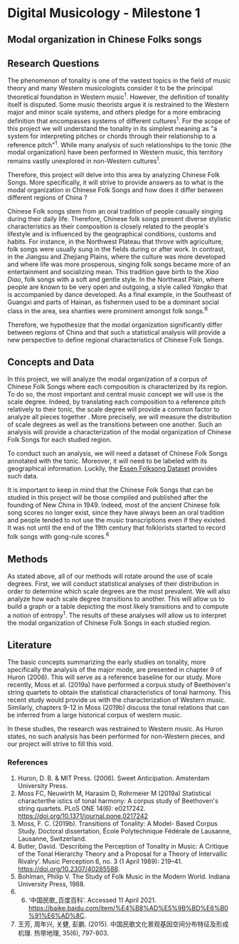 # Digital Musicology - Milestone 1

## Modal organization in Chinese Folks songs

## Research Questions

The phenomenon of tonality is one of the vastest topics in the field of music theory and many Western musicologists consider it to be the principal theoretical foundation in Western music<sup>1</sup>. However, the definition of tonality itself is disputed. Some music theorists argue it is restrained to the Western major and minor scale systems, and others pledge for a more embracing definition that encompasses systems of different cultures<sup>1</sup>. For the scope of this project we will understand the tonality in its simplest meaning as "a system for interpreting pitches or chords through their relationship to a reference pitch"<sup>1</sup>. While many analysis of such relationships to the tonic (the modal organization) have been performed in Western music, this territory remains vastly unexplored in non-Western cultures<sup>1</sup>.

Therefore, this project will delve into this area by analyzing Chinese Folk Songs. More specifically, it will strive to provide answers as to what is the modal organization in Chinese Folk Songs and how does it differ between different regions of China ?

Chinese Folk songs stem from an oral tradition of people casually singing during their daily life. Therefore, Chinese folk songs present diverse stylistic characteristics as their composition is closely related to the people's lifestyle and is influenced by the geographical conditions, customs and habits. For instance, in the Northwest Plateau that throve with agriculture, folk songs were usually sung in the fields during or after work. In contrast, in the Jiangsu and Zhejiang Plains, where the culture was more developed and where life was more prosperous, singing folk songs became more of an entertainment and socializing mean. This tradition gave birth to the *Xiao Diao*, folk songs with a soft and gentle style. In the Northeast Plain, where people are known to be very open and outgoing, a style called *Yangko* that is accompanied by dance developed. As a final example, in the Southeast of Guangxi and parts of Hainan, as fishermen used to be a dominant social class in the area, sea shanties were prominent amongst folk songs.<sup>6</sup>

Therefore, we hypothesize that the modal organization significantly differ between regions of China and that such a statistical analysis will provide a new perspective to define regional characteristics of Chinese Folk Songs.

## Concepts and Data

In this project, we will analyze the modal organization of a corpus of Chinese Folk Songs where each composition is characterized by its region. To do so, the most important and central music concept we will use is the scale degree. Indeed, by translating each composition to a reference pitch relatively to their tonic, the scale degree will provide a common factor to analyze all pieces together . More precisely, we will measure the distribution of scale degrees as well as the transitions between one another. Such an analysis will provide a characterization of the modal organization of Chinese Folk Songs for each studied region.

To conduct such an analysis, we will need a dataset of Chinese Folk Songs annotated with the tonic. Moreover, it will need to be labeled with its geographical information. Luckily, the [Essen Folksong Dataset](http://kern.ccarh.org/browse?l=essen) provides such data.

It is important to keep in mind that the Chinese Folk Songs that can be studied in this project will be those compiled and published after the founding of New China in 1949. Indeed, most of the ancient Chinese folk song scores no longer exist, since they have always been an oral tradition and people tended to not use the music transcriptions even if they existed. It was not until the end of the 19th century that folklorists started to record folk songs with gong-rule scores.<sup>6</sup>
## Methods

As stated above, all of our methods will rotate around the use of scale degrees. First, we will conduct statistical analyses of their distribution in order to determine which scale degrees are the most prevalent. We will also analyze how each scale degree transitions to another. This will allow us to build a graph or a table depicting the most likely transitions and to compute a notion of entropy<sup>1</sup>. The results of these analyses will allow us to interpret the modal organization of Chinese Folk Songs in each studied region.

## Literature

The basic concepts summarizing the early studies on tonality, more specifically the analysis of the major mode, are presented in chapter 9 of Huron (2006). This will serve as a reference baseline for our study. More recently, Moss et al. (2019a) have performed a corpus study of Beethoven's string quartets to obtain the statistical characteristics of tonal harmony. This recent study would provide us with the characterization of Western music. Similarly, chapters 9-12 in Moss (2019b) discuss the tonal relations that can be inferred from a large historical corpus of western music.

In these studies, the research was restrained to Western music. As Huron states, no such analysis has been performed for non-Western pieces, and our project will strive to fill this void.
### References

1. Huron, D. B. & MIT Press. (2006). Sweet Anticipation. Amsterdam University Press.
2. Moss FC, Neuwirth M, Harasim D, Rohrmeier M (2019a) Statistical characterthe istics of tonal harmony: A corpus study of Beethoven's string quartets. PLoS ONE 14(6): e0217242. https://doi.org/10.1371/journal.pone.0217242
3. Moss, F. C. (2019b). Transitions of Tonality: A Model- Based Corpus Study. Doctoral dissertation, École Polytechnique Fédérale de Lausanne, Lausanne, Switzerland. 
4. Butler, David. ‘Describing the Perception of Tonality in Music: A Critique of the Tonal Hierarchy Theory and a Proposal for a Theory of Intervallic Rivalry’. Music Perception 6, no. 3 (1 April 1989): 219–41. https://doi.org/10.2307/40285588.
5. Bohlman, Philip V. The Study of Folk Music in the Modern World. Indiana University Press, 1988.
6. 6. ‘中国民歌_百度百科’. Accessed 11 April 2021. https://baike.baidu.com/item/%E4%B8%AD%E5%9B%BD%E6%B0%91%E6%AD%8C.
7. 王芳, 周年兴, 关健, 彭鹏. (2015). 中国民歌文化景观基因空间分布特征及形成机理. 热带地理, 35(6), 797-803.

